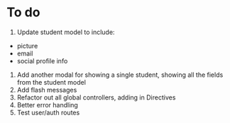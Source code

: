 # To do

1. Update student model to include:
  - picture
  - email
  - social profile info
1. Add another modal for showing a single student, showing all the fields from the student model
1. Add flash messages
1. Refactor out all global controllers, adding in Directives
1. Better error handling
1. Test user/auth routes
